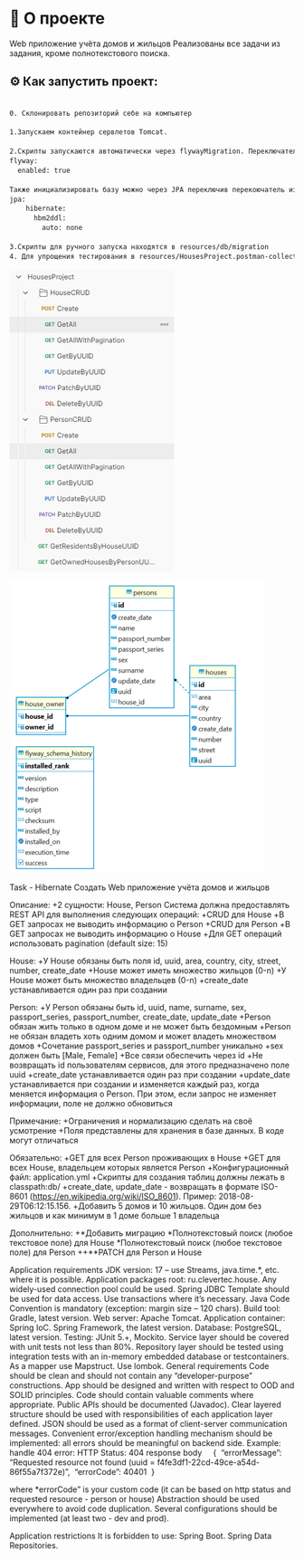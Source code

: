 

# :satellite: О проекте  
Web приложение учёта домов и жильцов
Реализованы все задачи из задания, кроме полнотекстового поиска.
## :gear: Как запустить проект:

```bash

0. Склонировать репозиторий себе на компьютер

1.Запускаем контейнер сервлетов Tomcat.

2.Скрипты запускаются автоматически через flywayMigration. Переключатель для включения-выключения Flyway в application.yml
flyway:
  enabled: true

Также инициализировать базу можно через JPA переключив перекоючатель из положения none в create   
jpa:
    hibernate:
      hbm2ddl:
        auto: none  

3.Скрипты для ручного запуска находятся в resources/db/migration
4. Для упрощения тестирования в resources/HousesProject.postman-collection.json лежит файл экспорта из POSTMAN
```

![postman](src/main/resources/static/image/img.png)

![db](src/main/resources/static/image/db.png)


Task - Hibernate
Создать Web приложение учёта домов и жильцов

Описание:
+2 сущности: House, Person
Система должна предоставлять REST API для выполнения следующих операций:
+CRUD для House
+В GET запросах не выводить информацию о Person
+CRUD для Person
+В GET запросах не выводить информацию о House
+Для GET операций использовать pagination (default size: 15)

House:
+У House обязаны быть поля id, uuid, area, country, city, street, number, create_date
+House может иметь множество жильцов (0-n)
+У House может быть множество владельцев (0-n)
+create_date устанавливается один раз при создании

Person: 
+У Person обязаны быть id, uuid, name, surname, sex, passport_series, passport_number, create_date, update_date
+Person обязан жить только в одном доме и не может быть бездомным
+Person не обязан владеть хоть одним домом и может владеть множеством домов
+Сочетание passport_series и passport_number уникально
+sex должен быть [Male, Female]
+Все связи обеспечить через id
+Не возвращать id пользователям сервисов, для этого предназначено поле uuid
+create_date устанавливается один раз при создании
+update_date устанавливается при создании и изменяется каждый раз, когда меняется информация о Person. При этом, если запрос не изменяет информации, поле не должно обновиться

Примечание: 
+Ограничения и нормализацию сделать на своё усмотрение
+Поля представлены для хранения в базе данных. В коде могут отличаться

Обязательно:
+GET для всех Person проживающих в House
+GET для всех House, владельцем которых является Person
+Конфигурационный файл: application.yml
+Скрипты для создания таблиц должны лежать в classpath:db/
+create_date, update_date - возвращать в формате ISO-8601 (https://en.wikipedia.org/wiki/ISO_8601). Пример: 2018-08-29T06:12:15.156.
+Добавить 5 домов и 10 жильцов. Один дом без жильцов и как минимум в 1 доме больше 1 владельца




Дополнительно:
+*Добавить миграцию
*Полнотекстовый поиск (любое текстовое поле) для House
*Полнотекстовый поиск (любое текстовое поле) для Person
++**PATCH для Person и House

Application requirements
JDK version: 17 – use Streams, java.time.*, etc. where it is possible.
Application packages root: ru.clevertec.house.
Any widely-used connection pool could be used.
Spring JDBC Template should be used for data access.
Use transactions where it’s necessary.
Java Code Convention is mandatory (exception: margin size – 120 chars).
Build tool: Gradle, latest version.
Web server: Apache Tomcat.
Application container: Spring IoC. Spring Framework, the latest version.
Database: PostgreSQL, latest version.
Testing: JUnit 5.+, Mockito.
Service layer should be covered with unit tests not less than 80%.
Repository layer should be tested using integration tests with an in-memory embedded database or testcontainers.
As a mapper use Mapstruct.
Use lombok.
General requirements
Code should be clean and should not contain any “developer-purpose” constructions.
App should be designed and written with respect to OOD and SOLID principles.
Code should contain valuable comments where appropriate.
Public APIs should be documented (Javadoc).
Clear layered structure should be used with responsibilities of each application layer defined.
JSON should be used as a format of client-server communication messages.
Convenient error/exception handling mechanism should be implemented: all errors should be meaningful on backend side. Example: handle 404 error:
HTTP Status: 404
response body    
{
 “errorMessage”: “Requested resource not found (uuid = f4fe3df1-22cd-49ce-a54d-86f55a7f372e)”,
 “errorCode”: 40401
 }

where *errorCode” is your custom code (it can be based on http status and requested resource - person or house)
Abstraction should be used everywhere to avoid code duplication.
Several configurations should be implemented (at least two - dev and prod).

Application restrictions
It is forbidden to use:
Spring Boot.
Spring Data Repositories.
